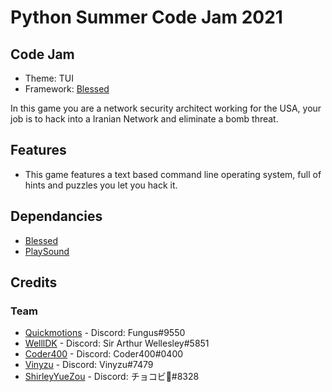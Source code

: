 # Python Summer Code Jam 2021
## Code Jam
* Theme: TUI
* Framework: [Blessed](https://github.com/chjj/blessed)

In this game you are a network security architect working for the USA, your job is to hack into a Iranian Network and eliminate a bomb threat.

## Features
* This game features a text based command line operating system, full of hints and puzzles you let you hack it.



## Dependancies
* [Blessed](https://github.com/chjj/blessed)
* [PlaySound](https://github.com/TaylorSMarks/playsound)

## Credits
### Team
* [Quickmotions](https://github.com/Quickmotions) - Discord: Fungus#9550
* [WelllDK](https://github.com/WellIDKRealy) - Discord: Sir Arthur Wellesley#5851
* [Coder400](https://github.com/Coder4OO) - Discord: Coder400#0400
* [Vinyzu](https://github.com/orgs/cj8-cheerful-cheetahs/people/Vinyzu) - Discord: Vinyzu#7479
* [ShirleyYueZou](https://github.com/ShirleyYueZou) - Discord: チョコビ🍫#8328
